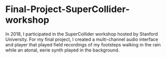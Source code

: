 # Final-Project-SuperCollider-workshop
In 2018, I participated in the SuperCollider workshop hosted by Stanford University. For my final project, I created a multi-channel audio interface and player that played field recordings of my footsteps walking in the rain while an atonal, eerie synth played in the background.
